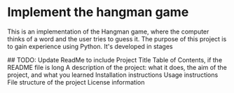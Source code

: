 # Implement the hangman game
This is an implementation of the Hangman game, where the computer thinks of a word and the user tries to guess it.
The purpose of this project is to gain experience using Python. It's developed in stages

## TODO: Update ReadMe to include 
Project Title
Table of Contents, if the README file is long
A description of the project: what it does, the aim of the project, and what you learned
Installation instructions
Usage instructions
File structure of the project
License information

